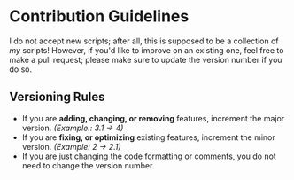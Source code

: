 # Contribution Guidelines
I do not accept new scripts; after all, this is supposed to be a collection of *my* scripts!
However, if you'd like to improve on an existing one, feel free to make a pull request; please make sure to update the version number if you do so.

## Versioning Rules
* If you are **adding, changing, or removing** features, increment the major version. *(Example.: 3.1 -> 4)*
* If you are **fixing, or optimizing** existing features, increment the minor version. *(Example: 2 -> 2.1)*
* If you are just changing the code formatting or comments, you do not need to change the version number.
